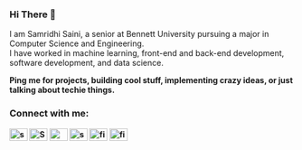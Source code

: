 ### Hi There 👋

I am Samridhi Saini, a senior at Bennett University pursuing a major in Computer Science and Engineering.</strong> <br/>
I have worked in machine learning, front-end and back-end development, software development, and data science.</strong><br/>

<strong>Ping me for projects, building cool stuff, implementing crazy ideas, or just talking about techie things.

<h3 align="left">Connect with me:</h3>
<p align="left">
<a href="https://www.linkedin.com/in/samridhi-saini-b358841a6/" target="blank"><img align="center" src="https://raw.githubusercontent.com/rahuldkjain/github-profile-readme-generator/master/src/images/icons/Social/linked-in-alt.svg" alt="samridhi-saini-b358841a6" height="22" width="32" /></a>
<a href="https://leetcode.com/SamCodz/" target="blank"><img align="center" src="https://raw.githubusercontent.com/rahuldkjain/github-profile-readme-generator/master/src/images/icons/Social/leet-code.svg" alt="SamCodz" height="22" width="32" /></a>
<a href="https://medium.com/@samridhisaini02002" target="blank"><img align="center" src="https://raw.githubusercontent.com/rahuldkjain/github-profile-readme-generator/master/src/images/icons/Social/medium.svg" alt="@samridhisaini02002" height="22" width="32" /></a>
<a href="https://www.hackerrank.com/samridhisaini011" target="blank"><img align="center" src="https://raw.githubusercontent.com/rahuldkjain/github-profile-readme-generator/master/src/images/icons/Social/hackerrank.svg" alt="samridhisaini011" height="22" width="32" /></a>
<a href="https://auth.geeksforgeeks.org/user/fiji" target="blank"><img align="center" src="https://raw.githubusercontent.com/rahuldkjain/github-profile-readme-generator/master/src/images/icons/Social/geeks-for-geeks.svg" alt="fiji" height="22" width="32" /></a>
<a href="https://open.spotify.com/track/38q370MXGlT5D5j8PE6hlH" target="blank"><img align="center" src="https://raw.githubusercontent.com/rahuldkjain/github-profile-readme-generator/master/src/images/icons/Social/spotify.svg" alt="fiji" height="22" width="32" /></a> 
</p>
